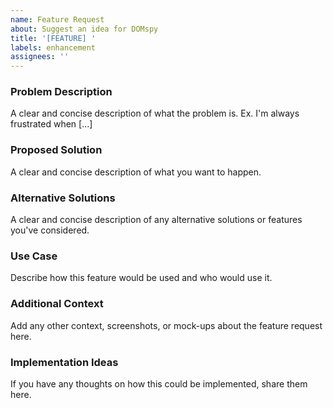 ```yaml
---
name: Feature Request
about: Suggest an idea for DOMspy
title: '[FEATURE] '
labels: enhancement
assignees: ''
---
```


### Problem Description
A clear and concise description of what the problem is. Ex. I'm always frustrated when [...]

### Proposed Solution
A clear and concise description of what you want to happen.

### Alternative Solutions
A clear and concise description of any alternative solutions or features you've considered.

### Use Case
Describe how this feature would be used and who would use it.

### Additional Context
Add any other context, screenshots, or mock-ups about the feature request here.

### Implementation Ideas
If you have any thoughts on how this could be implemented, share them here.